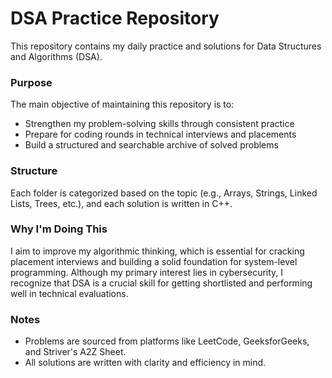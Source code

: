 # DSA Practice Repository

This repository contains my daily practice and solutions for Data Structures and Algorithms (DSA).

### Purpose
The main objective of maintaining this repository is to:
- Strengthen my problem-solving skills through consistent practice
- Prepare for coding rounds in technical interviews and placements
- Build a structured and searchable archive of solved problems

### Structure
Each folder is categorized based on the topic (e.g., Arrays, Strings, Linked Lists, Trees, etc.), and each solution is written in C++.

### Why I'm Doing This
I aim to improve my algorithmic thinking, which is essential for cracking placement interviews and building a solid foundation for system-level programming. Although my primary interest lies in cybersecurity, I recognize that DSA is a crucial skill for getting shortlisted and performing well in technical evaluations.

### Notes
- Problems are sourced from platforms like LeetCode, GeeksforGeeks, and Striver's A2Z Sheet.
- All solutions are written with clarity and efficiency in mind.

